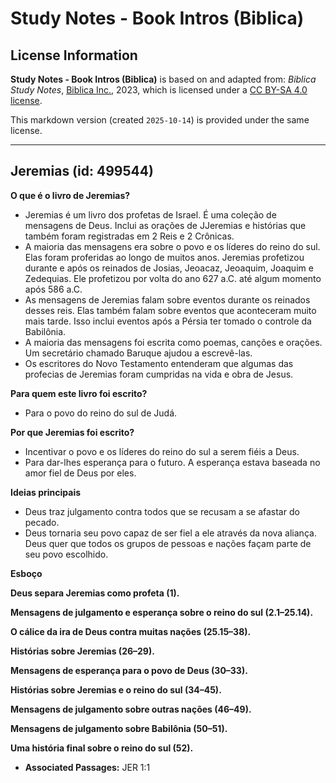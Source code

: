 # Study Notes - Book Intros (Biblica)

## License Information

**Study Notes - Book Intros (Biblica)** is based on and adapted from: _Biblica Study Notes_, [Biblica Inc.](https://www.biblica.com/), 2023, which is licensed under a [CC BY-SA 4.0 license](https://creativecommons.org/licenses/by-sa/4.0/legalcode.en).

This markdown version (created `2025-10-14`) is provided under the same license.



--------------------------------

## Jeremias (id: 499544)

**O que é o livro de Jeremias?**

* Jeremias é um livro dos profetas de Israel. É uma coleção de mensagens de Deus. Inclui as orações de JJeremias e histórias que também foram registradas em 2 Reis e 2 Crônicas.
* A maioria das mensagens era sobre o povo e os líderes do reino do sul. Elas foram proferidas ao longo de muitos anos. Jeremias profetizou durante e após os reinados de Josias, Jeoacaz, Jeoaquim, Joaquim e Zedequias. Ele profetizou por volta do ano 627 a.C. até algum momento após 586 a.C.
* As mensagens de Jeremias falam sobre eventos durante os reinados desses reis. Elas também falam sobre eventos que aconteceram muito mais tarde. Isso inclui eventos após a Pérsia ter tomado o controle da Babilônia.
* A maioria das mensagens foi escrita como poemas, canções e orações. Um secretário chamado Baruque ajudou a escrevê\-las.
* Os escritores do Novo Testamento entenderam que algumas das profecias de Jeremias foram cumpridas na vida e obra de Jesus.

**Para quem este livro foi escrito?**

* Para o povo do reino do sul de Judá.

**Por que Jeremias foi escrito?**

* Incentivar o povo e os líderes do reino do sul a serem fiéis a Deus.
* Para dar\-lhes esperança para o futuro. A esperança estava baseada no amor fiel de Deus por eles.

**Ideias principais**

* Deus traz julgamento contra todos que se recusam a se afastar do pecado.
* Deus tornaria seu povo capaz de ser fiel a ele através da nova aliança. Deus quer que todos os grupos de pessoas e nações façam parte de seu povo escolhido.

**Esboço**

**Deus separa Jeremias como profeta (1\).**

**Mensagens de julgamento e esperança sobre o reino do sul (2\.1–25\.14\).**

**O cálice da ira de Deus contra muitas nações (25\.15–38\).**

**Histórias sobre Jeremias (26–29\).**

**Mensagens de esperança para o povo de Deus (30–33\).**

**Histórias sobre Jeremias e o reino do sul (34–45\).**

**Mensagens de julgamento sobre outras nações (46–49\).**

**Mensagens de julgamento sobre Babilônia (50–51\).**

**Uma história final sobre o reino do sul (52\).**

* **Associated Passages:** JER 1:1

